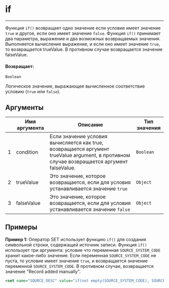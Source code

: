 # if

---

Функция `if()` возвращает одно значение если условие имеет значение `true` и другое, если оно имеет значение `false`.
Функция `if()` принимает два параметра, выражение и два возможных возвращаемых значения.
Выполняется вычисление выражение, и если оно имеет значение `true`, то возвращается trueValue.
В противном случае возвращается значение falseValue.

#### Возвращает:

`Boolean`

Логическое значение, выражающее вычисленное соответствие условию (`true` или `false`).

## Аргументы

|  | Имя аргумента | Описание | Тип значения |
| --- | --- | --- | --- |
| 1 | condition | Если значение условия вычисляется как true, возвращается аргумент trueValue argument, в противном случае возвращается аргумент falseValue. | `Boolean` |
| 2 | trueValue | Это значение, которое возвращается, если для условия устанавливается значение `true` | `Object` |
| 3 | falseValue | Это значение, которое возвращается, если для условия устанавливается значение `false` | `Object` |

## Примеры

**Пример 1:** Оператор SET использует функцию `if()` для создания символьной строки, содержащей источник записи.
Функция `if()` использует три аргумента: условие что переменная `SOURCE_SYSTEM_CODE` хранит какое-либо значение.
Если переменная `SOURCE_SYSTEM_CODE` не пуста, то условие имеет значение `true`, и возвращается значение переменной `SOURCE_SYSTEM_CODE`.
В противном случае, возвращается значение "Record added manually".
```xml
<set name="SOURCE_DESC" value="if(not empty(SOURCE_SYSTEM_CODE), SOURCE_SYSTEM_CODE, 'Record added manually')"/>
```

